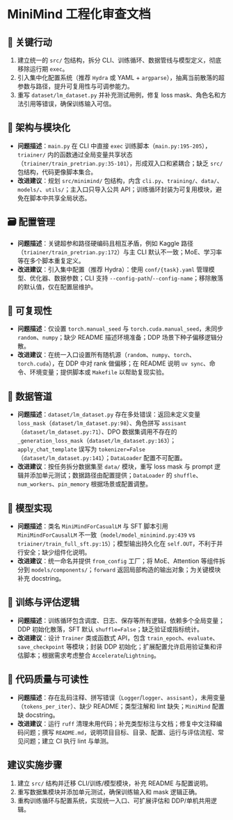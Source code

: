 # MiniMind 工程化审查文档

## 🎯 关键行动

1. 建立统一的 `src/` 包结构，拆分 CLI、训练循环、数据管线与模型定义，彻底移除运行期 `exec`。
2. 引入集中化配置系统（推荐 `Hydra` 或 YAML + `argparse`），抽离当前散落的超参数与路径，提升可复用性与可调参能力。
3. 重写 `dataset/lm_dataset.py` 并补充测试用例，修复 loss mask、角色名和方法引用等错误，确保训练输入可信。

## 📐 架构与模块化

- **问题描述**：`main.py` 在 CLI 中直接 `exec` 训练脚本（`main.py:195-205`），`triainer/` 内的函数通过全局变量共享状态（`triainer/train_pretrian.py:35-101`），形成双入口和紧耦合；缺乏 `src/` 包结构，代码更像脚本集合。
- **改进建议**：规划 `src/minimind/` 包结构，内含 `cli.py`、`training/`、`data/`、`models/`、`utils/`；主入口只导入公共 API；训练循环封装为可复用模块，避免在脚本中共享全局状态。

## 🗃 配置管理

- **问题描述**：关键超参和路径硬编码且相互矛盾，例如 Kaggle 路径（`triainer/train_pretrian.py:172`）与主 CLI 默认不一致；MoE、学习率等在多个脚本重复定义。
- **改进建议**：引入集中配置（推荐 Hydra）：使用 `conf/{task}.yaml` 管理模型、优化器、数据参数；CLI 支持 `--config-path`/`--config-name`；移除散落的默认值，仅在配置层维护。

## 🌱 可复现性

- **问题描述**：仅设置 `torch.manual_seed` 与 `torch.cuda.manual_seed`，未同步 `random`、`numpy`；缺少 README 描述环境准备；DDP 场景下种子偏移逻辑分散。
- **改进建议**：在统一入口设置所有随机源（`random`、`numpy`、`torch`、`torch.cuda`），在 DDP 中对 rank 做偏移；在 README 说明 `uv sync`、命令、环境变量；提供脚本或 `Makefile` 以帮助复现实验。

## 💾 数据管道

- **问题描述**：`dataset/lm_dataset.py` 存在多处错误：返回未定义变量 `loss_mask`（`dataset/lm_dataset.py:98`）、角色拼写 `assisant`（`dataset/lm_dataset.py:71`）、DPO 数据集调用不存在的 `_generation_loss_mask`（`dataset/lm_dataset.py:163`）；`apply_chat_template` 误写为 `tokenizer=False`（`dataset/lm_dataset.py:141`）；`DataLoader` 配置不可配置。
- **改进建议**：按任务拆分数据集至 `data/` 模块，重写 loss mask 与 prompt 逻辑并添加单元测试；数据路径由配置提供；`DataLoader` 的 `shuffle`、`num_workers`、`pin_memory` 根据场景或配置调整。

## 🧠 模型实现

- **问题描述**：类名 `MiniMindForCasualLM` 与 SFT 脚本引用 `MiniMindForCausalLM` 不一致（`model/model_minimind.py:439` vs `triainer/train_full_sft.py:15`）；模型输出持久化在 `self.OUT`，不利于并行安全；缺少组件化说明。
- **改进建议**：统一命名并提供 `from_config` 工厂；将 MoE、Attention 等组件拆分到 `models/components/`；`forward` 返回局部构造的输出对象；为关键模块补充 docstring。

## 🔄 训练与评估逻辑

- **问题描述**：训练循环包含调度、日志、保存等所有逻辑，依赖多个全局变量；DDP 初始化散落，SFT 默认 `shuffle=False`；缺乏验证或指标统计。
- **改进建议**：设计 `Trainer` 类或函数式 API，包含 `train_epoch`、`evaluate`、`save_checkpoint` 等模块；封装 DDP 初始化；扩展配置允许启用验证集和评估脚本；根据需求考虑整合 `Accelerate`/`Lightning`。

## 🧼 代码质量与可读性

- **问题描述**：存在乱码注释、拼写错误（`Logger`/`logger`、`assisant`），未用变量（`tokens_per_iter`）、缺少 README；类型注解和 lint 缺失；`MiniMind` 配置缺 docstring。
- **改进建议**：运行 `ruff` 清理未用代码；补充类型标注与文档；修复中文注释编码问题；撰写 `README.md`，说明项目目标、目录、配置、运行与评估流程、常见问题；建立 CI 执行 lint 与单测。

## 建议实施步骤

1. 建立 `src/` 结构并迁移 CLI/训练/模型模块，补充 README 与配置说明。
2. 重写数据集模块并添加单元测试，确保训练输入和 mask 逻辑正确。
3. 重构训练循环与配置系统，实现统一入口、可扩展评估和 DDP/单机共用逻辑。
